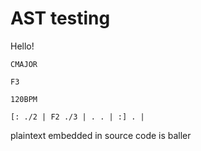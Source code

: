 # AST testing

Hello!

```regolith
CMAJOR

F3

120BPM

[: ./2 | F2 ./3 | . . | :] . |
```

plaintext embedded in source code is baller
